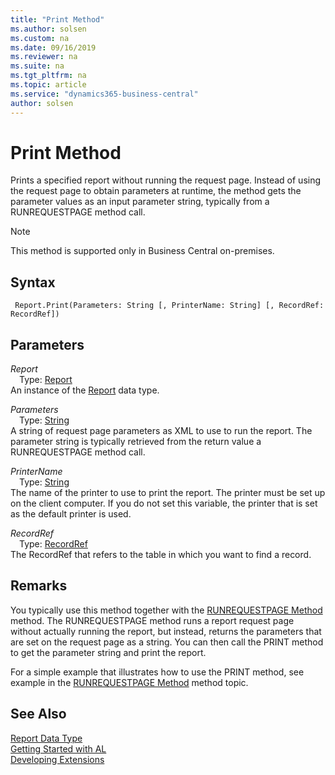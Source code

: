 ```yaml
---
title: "Print Method"
ms.author: solsen
ms.custom: na
ms.date: 09/16/2019
ms.reviewer: na
ms.suite: na
ms.tgt_pltfrm: na
ms.topic: article
ms.service: "dynamics365-business-central"
author: solsen
---
```

[//]: # (START>DO_NOT_EDIT)
[//]: # (IMPORTANT:Do not edit any of the content between here and the END>DO_NOT_EDIT.)
[//]: # (Any modifications should be made in the .xml files in the ModernDev repo.)
# Print Method
Prints a specified report without running the request page. Instead of using the request page to obtain parameters at runtime, the method gets the parameter values as an input parameter string, typically from a RUNREQUESTPAGE method call.

> [!NOTE]
> This method is supported only in Business Central on-premises.

## Syntax
```
 Report.Print(Parameters: String [, PrinterName: String] [, RecordRef: RecordRef])
```
## Parameters
*Report*  
&emsp;Type: [Report](report-data-type.md)  
An instance of the [Report](report-data-type.md) data type.  

*Parameters*  
&emsp;Type: [String](../string/string-data-type.md)  
A string of request page parameters as XML to use to run the report. The parameter string is typically retrieved from the return value a RUNREQUESTPAGE method call.
          
*PrinterName*  
&emsp;Type: [String](../string/string-data-type.md)  
The name of the printer to use to print the report. The printer must be set up on the client computer. If you do not set this variable, the printer that is set as the default printer is used.
          
*RecordRef*  
&emsp;Type: [RecordRef](../recordref/recordref-data-type.md)  
The RecordRef that refers to the table in which you want to find a record.
          



[//]: # (IMPORTANT: END>DO_NOT_EDIT)

## Remarks  
 You typically use this method together with the [RUNREQUESTPAGE Method](../../methods-auto/report/report-runrequestpage-method.md) method. The RUNREQUESTPAGE method runs a report request page without actually running the report, but instead, returns the parameters that are set on the request page as a string. You can then call the PRINT method to get the parameter string and print the report.  

 For a simple example that illustrates how to use the PRINT method, see example in the [RUNREQUESTPAGE Method](../../methods-auto/report/report-runrequestpage-method.md) method topic.  
## See Also
[Report Data Type](report-data-type.md)  
[Getting Started with AL](../../devenv-get-started.md)  
[Developing Extensions](../../devenv-dev-overview.md)